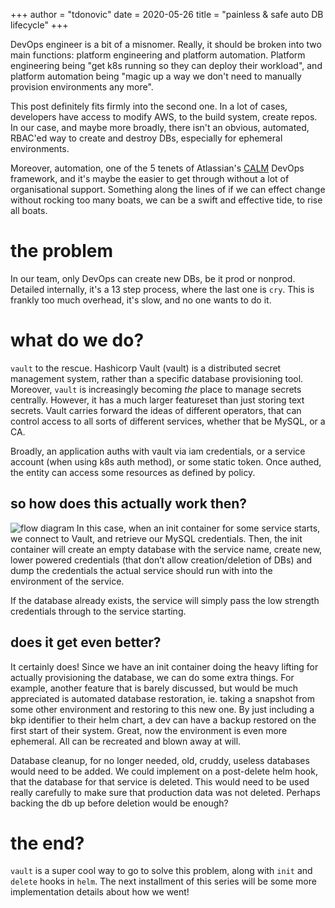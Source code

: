 +++
author = "tdonovic"
date = 2020-05-26
title = "painless & safe auto DB lifecycle"
+++

DevOps engineer is a bit of a misnomer. Really, it should be broken into
two main functions: platform engineering and platform automation.
Platform engineering being "get k8s running so they can deploy their
workload", and platform automation being "magic up a way we don't need
to manually provision environments any more".

This post definitely fits firmly into the second one. In a lot of cases,
developers have access to modify AWS, to the build system, create repos.
In our case, and maybe more broadly, there isn't an obvious, automated,
RBAC'ed way to create and destroy DBs, especially for ephemeral
environments.

Moreover, automation, one of the 5 tenets of Atlassian's
[CALM](https://www.atlassian.com/devops#culture) DevOps framework, and
it's maybe the easier to get through without a lot of organisational
support. Something along the lines of if we can effect change without rocking too many boats, we can be a swift and effective tide, to rise all boats.

# the problem
In our team, only DevOps can create new DBs, be it prod or nonprod.
Detailed internally, it's a 13 step process, where the last one is
`cry`. This is frankly too much overhead, it's slow, and no one wants to
do it.

# what do we do?
`vault` to the rescue. Hashicorp Vault (vault) is a distributed secret management system, rather than a specific database provisioning tool. Moreover, `vault` is increasingly becoming  *the* place to manage secrets centrally. However, it has a much larger featureset than just storing text secrets. Vault carries forward the ideas of different operators, that can control access to all sorts of different services, whether that be MySQL, or a CA.

Broadly, an application auths with vault via iam credentials, or a service account (when using k8s auth method), or some static token. Once authed, the entity can access some resources as defined by policy.

## so how does this actually work then?

![flow diagram](diag.png)
In this case, when an init container for some service starts, we connect to Vault, and retrieve our MySQL credentials. Then, the init container will create an empty database with the service name, create new, lower powered credentials (that don’t allow creation/deletion of DBs) and dump the credentials the actual service should run with into the environment of the service.

If the database already exists, the service will simply pass the low strength credentials through to the service starting.

## does it get even better?

It certainly does!
Since we have an init container doing the heavy lifting for actually provisioning  the database, we can do some extra things. For example, another feature that is barely discussed, but would be much appreciated is automated database restoration, ie. taking a snapshot from some other environment and restoring to this new one.
By just including a bkp identifier to their helm chart, a dev can have a
backup restored on the first start of their system. Great, now the
environment is even more ephemeral. All can be recreated and blown away
at will.

Database cleanup, for no longer needed, old, cruddy, useless databases would need to be added. We could implement on a post-delete helm hook, that the database for that service is deleted. This would need to be used really carefully to make sure that production data was not deleted. Perhaps backing the db up before deletion would be enough?

# the end?
`vault` is a super cool way to go to solve this problem, along with
`init` and `delete` hooks in `helm`. The next installment of this series
will be some more implementation details about how we went!
